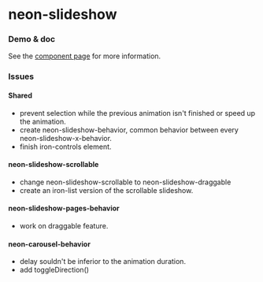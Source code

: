 # neon-slideshow


### Demo & doc

See the [component page](http://zecat.github.io/neon-slideshow) for more information.

### Issues

#### Shared

- prevent selection while the previous animation isn't finished or speed up the animation.
- create neon-slideshow-behavior, common behavior between every neon-slideshow-x-behavior.
- finish iron-controls element.

#### neon-slideshow-scrollable

- change neon-slideshow-scrollable to neon-slideshow-draggable
- create an iron-list version of the scrollable slideshow.

#### neon-slideshow-pages-behavior

- work on draggable feature.

#### neon-carousel-behavior

- delay souldn't be inferior to the animation duration.
- add toggleDirection()
